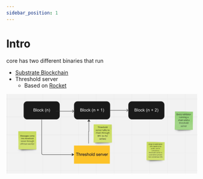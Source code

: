 ```yaml
---
sidebar_position: 1
---
```


# Intro

core has two different binaries that run
- [Substrate Blockchain](https://docs.substrate.io/)
- Threshold server
  - Based on [Rocket](https://rocket.rs/)


![birdsEye](/img/birdsEye.png)